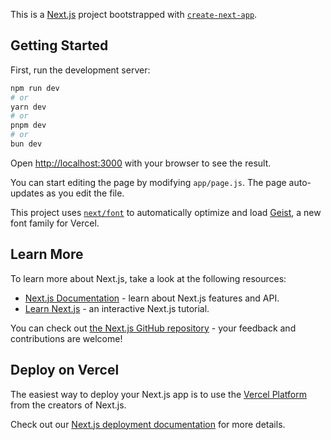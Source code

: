 This is a [Next.js](https://nextjs.org) project bootstrapped with [`create-next-app`](https://github.com/vercel/next.js/tree/canary/packages/create-next-app).

## Getting Started

First, run the development server:

```bash
npm run dev
# or
yarn dev
# or
pnpm dev
# or
bun dev
```

Open [http://localhost:3000](http://localhost:3000) with your browser to see the result.

You can start editing the page by modifying `app/page.js`. The page auto-updates as you edit the file.

This project uses [`next/font`](https://nextjs.org/docs/app/building-your-application/optimizing/fonts) to automatically optimize and load [Geist](https://vercel.com/font), a new font family for Vercel.

## Learn More

To learn more about Next.js, take a look at the following resources:

- [Next.js Documentation](https://nextjs.org/docs) - learn about Next.js features and API.
- [Learn Next.js](https://nextjs.org/learn) - an interactive Next.js tutorial.

You can check out [the Next.js GitHub repository](https://github.com/vercel/next.js) - your feedback and contributions are welcome!

## Deploy on Vercel

The easiest way to deploy your Next.js app is to use the [Vercel Platform](https://vercel.com/new?utm_medium=default-template&filter=next.js&utm_source=create-next-app&utm_campaign=create-next-app-readme) from the creators of Next.js.

Check out our [Next.js deployment documentation](https://nextjs.org/docs/app/building-your-application/deploying) for more details.

<!-- Update 2025-05-22T14:14:54+05:30 -->
<!-- Update 2025-08-31T05:40:11+05:30 -->
<!-- Update 2025-09-27T07:51:21+05:30 -->
<!-- Update 2024-11-19T17:27:15+05:30 -->
<!-- Update 2024-12-20T17:30:29+05:30 -->
<!-- Update 2024-12-21T09:44:30+05:30 -->
<!-- Update 2025-01-03T18:34:38+05:30 -->
<!-- Update 2025-01-11T07:11:48+05:30 -->
<!-- Update 2025-01-11T08:52:48+05:30 -->
<!-- Update 2025-02-04T13:04:00+05:30 -->